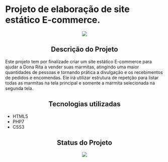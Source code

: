 # Projeto de elaboração de site estático E-commerce.


<p align="center">
<img src="https://user-images.githubusercontent.com/111019529/184463203-e5e84739-6f7f-489c-82a6-5ed1cf448291.png"/>
</p>

<h2 align="center">Descrição do Projeto</h2>

Este projeto tem por finalizade criar um site estático E-commerce para ajudar a Dona Rita a vender suas marmitas, atingindo uma maior quantidades de pessoas e tornando prática a divulgação e os recebimentos de pedidos e encomendas. Ele irá utilizar estrutura de repetção para listar todas as marmitas na tela principal e somente a marmita selecionada na segunda tela.

<h2 align="center">Tecnologias utilizadas</h2>
<ul>
  <li>HTML5</li>
  <li>PHP7</li>
  <li>CSS3</li>
</ul>


<h2 align="center">Status do Projeto</h2>
<p align="center">
<img src="http://img.shields.io/static/v1?label=STATUS&message=FINALIZADO&color=GREEN&style=for-the-badge"/>
</p>
